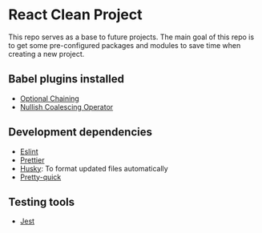 # React Clean Project

This repo serves as a base to future projects. The main goal of this repo is to get some pre-configured packages and modules to save time when creating a new project.

## Babel plugins installed

- [Optional Chaining](https://babeljs.io/docs/en/babel-plugin-proposal-optional-chaining)
- [Nullish Coalescing Operator](https://babeljs.io/docs/en/babel-plugin-proposal-nullish-coalescing-operator)

## Development dependencies

- [Eslint](https://www.npmjs.com/package/eslint)
- [Prettier](https://www.npmjs.com/package/prettier)
- [Husky](https://www.npmjs.com/package/husky): To format updated files automatically
- [Pretty-quick](https://www.npmjs.com/package/pretty-quick)

## Testing tools

- [Jest](https://www.npmjs.com/package/jest)
